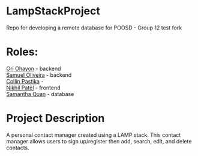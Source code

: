 # LampStackProject
Repo for developing a remote database for POOSD  - Group 12 test fork

# Roles:
[Ori Ohayon](https://github.com/oriohayon15) - backend  
[Samuel Oliveira](https://github.com/soliveira3) - backend  
[Collin Pastika](https://github.com/cjpastika) -  
[Nikhil Patel](https://github.com/ItsNickel) - frontend  
[Samantha Quan](https://github.com/samanthaquan) - database

# Project Description
A personal contact manager created using a LAMP stack. This contact manager allows users to sign up/register then add, search, edit, and delete contacts.
